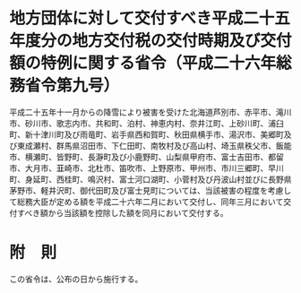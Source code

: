 # 地方団体に対して交付すべき平成二十五年度分の地方交付税の交付時期及び交付額の特例に関する省令（平成二十六年総務省令第九号）
平成二十五年十一月からの降雪により被害を受けた北海道芦別市、赤平市、滝川市、砂川市、歌志内市、共和町、泊村、神恵内村、奈井江町、上砂川町、浦臼町、新十津川町及び雨竜町、岩手県西和賀町、秋田県横手市、湯沢市、美郷町及び東成瀬村、群馬県沼田市、下仁田町、南牧村及び高山村、埼玉県秩父市、飯能市、横瀬町、皆野町、長瀞町及び小鹿野町、山梨県甲府市、富士吉田市、都留市、大月市、韮崎市、北杜市、笛吹市、上野原市、甲州市、市川三郷町、早川町、身延町、西桂町、鳴沢村、富士河口湖町、小菅村及び丹波山村並びに長野県茅野市、軽井沢町、御代田町及び富士見町については、当該被害の程度を考慮して総務大臣が定める額を平成二十六年二月において交付し、同年三月において交付すべき額から当該額を控除した額を同月において交付する。
# 附　則
この省令は、公布の日から施行する。
